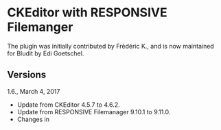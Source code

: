CKEditor with RESPONSIVE Filemanger 
==================================

The plugin was initially contributed by Frédéric K., and is now maintained for Bludit by Edi Goetschel.

Versions
--------

1.6., March 4, 2017
- Update from CKEditor 4.5.7 to 4.6.2.
- Update from RESPONSIVE Filemanager 9.10.1 to 9.11.0.
- Changes in 
